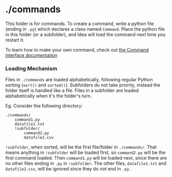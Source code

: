 # ./commands #

This folder is for commands. 
To create a command, write a python file (ending in `.py`) which declares a class named `Command`.
Place the python file in this folder (or a subfolder), and Idea will load the command next time you restart it.

To learn how to make your own command, check out 
[the Command interface documentation](https://github.com/NGnius/IdeaBot/wiki/Making-Commands)

### Loading Mechanism ###

Files in `./commands` are loaded alphabetically, following regular Python sorting (`sort()` and `sorted()`). 
Subfolders do not take priority, instead the folder itself is handled like a file.
Files in a subfolder are loaded alphabetically when it's the folder's turn.

Eg. Consider the following directory:
```
./commands/
    command1.py
    datafile1.txt
    !subfolder/
        command2.py
        datafile2.csv
```

`!subfolder`, when sorted, will be the first file/folder in `./commands/`. 
That means anything in `!subfolder` will be loaded first, so `command2.py` will be the first command loaded.
Then `command1.py` will be loaded next, since there are no other files ending in `.py` in `!subfolder`.
The other files, `datafile1.txt` and `datafile2.csv`, will be ignored since they do not end in `.py`.
